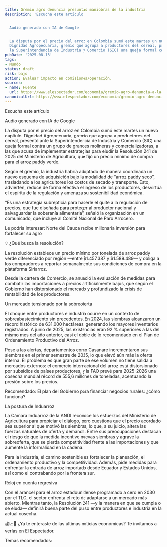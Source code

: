 ```yaml
---
title: Gremio agro denuncia presuntas maniobras de la industria
description: 'Escucha este artículo


  Audio generado con IA de Google


  La disputa por el precio del arroz en Colombia sumó este martes un nuevo capítulo.
  Dignidad Agropecuaria, gremio que agrupa a productores del cereal, presentó ante
  la Superintendencia de Industria y Comercio (SIC) una queja formal contra un…'
pubDate: '2025-08-13'
tags:
- Mundo
status: draft
risk: bajo
action: Evaluar impacto en comisiones/operación.
sources:
- name: Fuente
  url: https://www.elespectador.com/economia/gremio-agro-denuncia-a-la-industria-arrocera-por-maniobras-para-eludir-regulacion/
canonicalUrl: https://www.elespectador.com/economia/gremio-agro-denuncia-a-la-industria-arrocera-por-maniobras-para-eludir-regulacion/
---
```

Escucha este artículo

Audio generado con IA de Google

La disputa por el precio del arroz en Colombia sumó este martes un nuevo capítulo. Dignidad Agropecuaria, gremio que agrupa a productores del cereal, presentó ante la Superintendencia de Industria y Comercio (SIC) una queja formal contra un grupo de grandes molineras y comercializadoras, a las que acusa de implementar estrategias para eludir la Resolución 241 de 2025 del Ministerio de Agricultura, que fijó un precio mínimo de compra para el arroz paddy verde.

Según el gremio, la industria habría adoptado de manera coordinada un nuevo esquema de adquisición bajo la modalidad de “arroz paddy seco”, trasladando a los agricultores los costos de secado y transporte. Esto, advierten, reduce de forma efectiva el ingreso de los productores, desvirtúa el espíritu de la regulación y amenaza su sostenibilidad económica.

“Es una estrategia subrepticia para hacerle el quite a la regulación de precios, que fue diseñada para proteger al productor nacional y salvaguardar la soberanía alimentaria”, señaló la organización en un comunicado, que incluye al Comité Nacional de Paro Arrocero.

Le podría interesar: Norte del Cauca recibe millonaria inversión para fortalecer su agro

💡 ¿Qué busca la resolución?

La resolución establece un precio mínimo por tonelada de arroz paddy verde diferenciado por región —entre $1.457.387 y $1.589.489— y obliga a los compradores a reportar semanalmente sus condiciones de compra en la plataforma Siriarroz.

Desde la cartera de Comercio, se anunció la evaluación de medidas para combatir las importaciones a precios artificialmente bajos, que según el Gobierno han distorsionado el mercado y profundizado la crisis de rentabilidad de los productores.

Un mercado tensionado por la sobreoferta

El choque entre productores e industria ocurre en un contexto de sobreabastecimiento sin precedentes. En 2024, las siembras alcanzaron un récord histórico de 631.000 hectáreas, generando los mayores inventarios registrados. A junio de 2025, las existencias eran 92 % superiores a las del mismo mes del año anterior, casi el doble de lo recomendado en el Plan de Ordenamiento Productivo del Arroz.

Pese a las alertas, departamentos como Casanare incrementaron sus siembras en el primer semestre de 2025, lo que elevó aún más la oferta interna. El problema es que gran parte de ese volumen no tiene salida a mercados externos: el comercio internacional del arroz está distorsionado por subsidios de países productores, y la FAO prevé para 2025-2026 una cosecha mundial récord de 555,6 millones de toneladas, acentuando la presión sobre los precios.

Recomendado: El plan del Gobierno para financiar negocios rurales: ¿cómo funciona?

La postura de Induarroz

La Cámara Induarroz de la ANDI reconoce los esfuerzos del Ministerio de Agricultura para propiciar el diálogo, pero cuestiona que el precio acordado sea superior al que motivó las siembras, lo que, a su juicio, altera las fuerzas naturales de oferta y demanda. Entre sus preocupaciones destacan el riesgo de que la medida incentive nuevas siembras y agrave la sobreoferta, que se pierda competitividad frente a las importaciones y que aumente la informalidad en la cadena.

Para la industria, el camino sostenible es fortalecer la planeación, el ordenamiento productivo y la competitividad. Además, pide medidas para enfrentar la entrada de arroz importado desde Ecuador y Estados Unidos, así como el contrabando por la frontera sur.

Reloj en cuenta regresiva

Con el arancel para el arroz estadounidense programado a cero en 2030 por el TLC, el sector enfrenta el reto de adaptarse a un mercado más abierto. Mientras tanto, la Resolución 241 —y la manera en que se cumpla o se eluda— definirá buena parte del pulso entre productores e industria en la actual cosecha.

💰📈💱 ¿Ya te enteraste de las últimas noticias económicas? Te invitamos a verlas en El Espectador.

Temas recomendados: